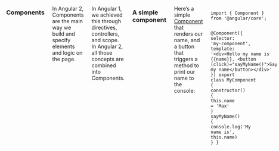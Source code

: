  <div class="nine columns">
          <h3>Components</h3>
          
          

<p>In Angular 2, Components are the main way we build and specify elements and logic on the page.</p>

<p>In Angular 1, we achieved this through directives, controllers, and scope. In Angular 2, all those concepts
are combined into Components.</p>

<h3 id="a-simple-component">A simple component</h3>

<p>Here’s a simple <a href="https://angular.io/docs/ts/latest/api/core/index/Component-decorator.html">Component</a> that renders our name, and a button that triggers a method to print our name to the console:</p>

<div class="language-javascript highlighter-rouge"><pre class="highlight"><code>
<span class="kr">import</span> <span class="p">{</span> <span class="nx">Component</span> <span class="p">}</span> <span class="nx">from</span> <span class="s1">'@angular/core'</span><span class="p">;</span>

<span class="err">@</span><span class="nx">Component</span><span class="p">({</span>
  <span class="na">selector</span><span class="p">:</span> <span class="s1">'my-component'</span><span class="p">,</span>
  <span class="na">template</span><span class="p">:</span> <span class="s1">'&lt;div&gt;Hello my name is {{name}}. &lt;button (click)="sayMyName()"&gt;Say my name&lt;/button&gt;&lt;/div&gt;'</span>
<span class="p">})</span>
<span class="kr">export</span> <span class="kr">class</span> <span class="nx">MyComponent</span> <span class="p">{</span>
  <span class="nx">constructor</span><span class="p">()</span> <span class="p">{</span>
    <span class="k">this</span><span class="p">.</span><span class="nx">name</span> <span class="o">=</span> <span class="s1">'Max'</span>
  <span class="p">}</span>
  <span class="nx">sayMyName</span><span class="p">()</span> <span class="p">{</span>
    <span class="nx">console</span><span class="p">.</span><span class="nx">log</span><span class="p">(</span><span class="s1">'My name is'</span><span class="p">,</span> <span class="k">this</span><span class="p">.</span><span class="nx">name</span><span class="p">)</span>
  <span class="p">}</span>
<span class="p">}</span>

</code></pre>
</div>

<p>When we use the <code class="highlighter-rouge">&lt;my-component&gt;&lt;/my-component&gt;</code> tag in our HTML, this component will be created,
our constructor called, and rendered.</p>
